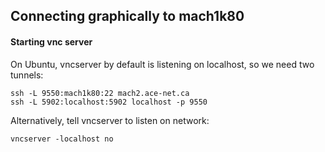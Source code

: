 ## Connecting graphically to mach1k80

#### Starting vnc server
On Ubuntu, vncserver by default is listening on localhost, so we need two tunnels:

~~~
ssh -L 9550:mach1k80:22 mach2.ace-net.ca
ssh -L 5902:localhost:5902 localhost -p 9550
~~~

Alternatively, tell vncserver to listen on network:

~~~
vncserver -localhost no
~~~

